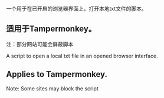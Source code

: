 一个用于在已开启的浏览器界面上，打开本地txt文件的脚本。
## 适用于Tampermonkey。
注：部分网站可能会屏蔽脚本

A script to open a local txt file in an opened browser interface.
## Applies to Tampermonkey.
Note: Some sites may block the script